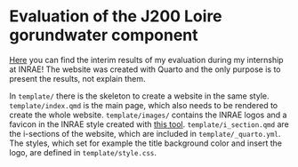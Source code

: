 # Evaluation of the J200 Loire gorundwater component

[Here](https://carluna.github.io/j2k/) you can find the interim results of my evaluation during my internship at INRAE! The website was created with Quarto and the only purpose is to present the results, not explain them.

In `template/` there is the skeleton to create a website in the same style. `template/index.qmd` is the main page, which also needs to be rendered to create the whole website. `template/images/` contains the INRAE logos and a favicon in the INRAE style created with [this tool](https://realfavicongenerator.net/). `template/i_section.qmd` are the i-sections of the website, which are included in `template/_quarto.yml`. The styles, which set for example the title background color and insert the logo, are defined in `template/style.css`.
